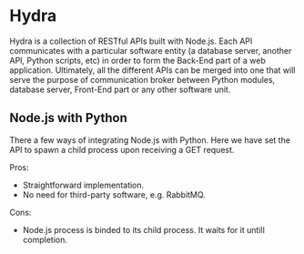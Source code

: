 # Hydra
Hydra is a collection of RESTful APIs built with Node.js. Each API communicates with a particular software entity (a database server, another API, Python scripts, etc) in order to form the Back-End part of a web application. Ultimately, all the different APIs can be merged into one that will serve the purpose of communication broker between Python modules, database server, Front-End part or any other software unit.

## Node.js with Python
There a few ways of integrating Node.js with Python. Here we have set the API to spawn a child process upon receiving a GET request.

Pros:
* Straightforward implementation.
* No need for third-party software, e.g. RabbitMQ.

Cons:
* Node.js process is binded to its child process. It waits for it untill completion.
